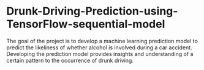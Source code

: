 # Drunk-Driving-Prediction-using-TensorFlow-sequential-model
The goal of the project is to develop a machine learning prediction model to predict the  likeliness of whether alcohol is involved during a car accident. Developing the prediction  model provides insights and understanding of a certain pattern to the occurrence of drunk  driving. 

